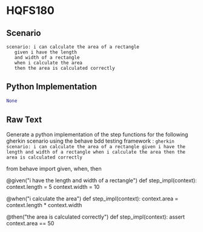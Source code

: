 # HQFS180
## Scenario
```gherkin
scenario: i can calculate the area of a rectangle 
   given i have the length 
   and width of a rectangle 
   when i calculate the area 
   then the area is calculated correctly
```


## Python Implementation
```python
None
```


## Raw Text
Generate a python implementation of the step functions for the following gherkin scenario using the behave bdd testing framework : ```gherkin scenario: i can calculate the area of a rectangle given i have the length and width of a rectangle when i calculate the area then the area is calculated correctly ```



from behave import given, when, then

@given("i have the length and width of a rectangle")
def step_impl(context):
    context.length = 5
    context.width = 10

@when("i calculate the area")
def step_impl(context):
    context.area = context.length * context.width

@then("the area is calculated correctly")
def step_impl(context):
    assert context.area == 50
